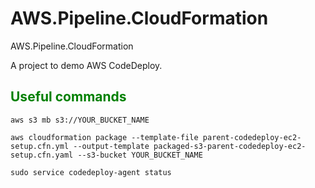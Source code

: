 # AWS.Pipeline.CloudFormation
 AWS.Pipeline.CloudFormation

A project to demo AWS CodeDeploy.

## <span style="color:green">Useful commands</span>


```
aws s3 mb s3://YOUR_BUCKET_NAME

aws cloudformation package --template-file parent-codedeploy-ec2-setup.cfn.yml --output-template packaged-s3-parent-codedeploy-ec2-setup.cfn.yaml --s3-bucket YOUR_BUCKET_NAME
```

```
sudo service codedeploy-agent status
```
